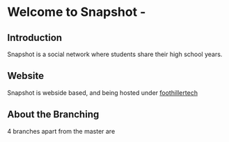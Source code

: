 # Welcome to Snapshot - 

## Introduction
Snapshot is a social network where students share their high school years.

## Website
Snapshot is webside based, and being hosted under [foothillertech](https://www.foothillertech.com/socialnetwork/)

## About the Branching 
4 branches apart from the master are 
